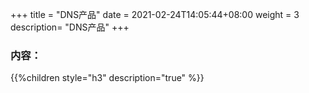 +++
title = "DNS产品"
date =  2021-02-24T14:05:44+08:00
weight = 3
description= "DNS产品"
+++

### 内容：

{{%children style="h3" description="true" %}}
